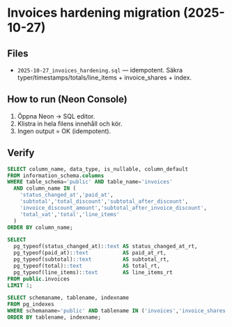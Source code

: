 # Invoices hardening migration (2025-10-27)

## Files
- `2025-10-27_invoices_hardening.sql` — idempotent. Säkra typer/timestamps/totals/line_items + invoice_shares + index.

## How to run (Neon Console)
1. Öppna Neon → SQL editor.
2. Klistra in hela filens innehåll och kör.
3. Ingen output = OK (idempotent).

## Verify
```sql
SELECT column_name, data_type, is_nullable, column_default
FROM information_schema.columns
WHERE table_schema='public' AND table_name='invoices'
  AND column_name IN (
    'status_changed_at','paid_at',
    'subtotal','total_discount','subtotal_after_discount',
    'invoice_discount_amount','subtotal_after_invoice_discount',
    'total_vat','total','line_items'
  )
ORDER BY column_name;

SELECT
  pg_typeof(status_changed_at)::text AS status_changed_at_rt,
  pg_typeof(paid_at)::text           AS paid_at_rt,
  pg_typeof(subtotal)::text          AS subtotal_rt,
  pg_typeof(total)::text             AS total_rt,
  pg_typeof(line_items)::text        AS line_items_rt
FROM public.invoices
LIMIT 1;

SELECT schemaname, tablename, indexname
FROM pg_indexes
WHERE schemaname='public' AND tablename IN ('invoices','invoice_shares')
ORDER BY tablename, indexname;
